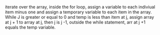 iterate over the array, inside the for loop, assign a variable to each indiviual item minus one and assign a temporary variable to each item in the array.  While J is greater or equal to 0 and temp is less than item at j, assign array at j + 1 to array at j, then j is j -1, outside the while statement, arr at j +1 equals the temp variable.
